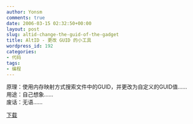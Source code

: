 ```yaml
---
author: Yonsm
comments: true
date: 2006-03-15 02:32:50+00:00
layout: post
slug: altid-change-the-guid-of-the-gadget
title: AltID - 更改 GUID 的小工具
wordpress_id: 192
categories:
- 代码
tags:
- 编程
---
```


原理：使用内存映射方式搜索文件中的GUID，并更改为自定义的GUID值……  
用途：自己想象……  
废话：无语……  
  
[下载](/assets/AltID.zip) 
